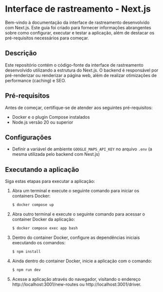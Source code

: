 # Interface de rastreamento - Next.js

Bem-vindo à documentação da interface de rastreamento desenvolvido com Next.js. Este guia foi criado para fornecer informações abrangentes sobre como configurar, executar e testar a aplicação, além de destacar os pré-requisitos necessários para começar.

## Descrição

Este repositório contém o código-fonte da interface de rastreamento desenvolvido utilizando a estrutura do Next.js. O backend é responsável por pré-renderizar ou renderizar a página web, além de realizar otimizações de performance (caching) e SEO.

## Pré-requisitos

Antes de começar, certifique-se de atender aos seguintes pré-requisitos:

- Docker e o plugin Compose instalados
- Node.js versão 20 ou superior

## Configurações

- Definir a variável de ambiente `GOOGLE_MAPS_API_KEY` no arquivo `.env` (a mesma utilizada pelo backend com Nest.js)

## Executando a aplicação

Siga estas etapas para executar a aplicação:

1. Abra um terminal e execute o seguinte comando para iniciar os containers Docker:

   ```bash
   $ docker compose up
   ```

2. Abra outro terminal e execute o seguinte comando para acessar o container Docker da aplicação:

   ```bash
   $ docker compose exec app bash
   ```

3. Dentro do container Docker, configure as dependências iniciais executando os comandos:

   ```bash
   $ npm install
   ```

4. Ainda dentro do container Docker, inicie a aplicação com o comando:

   ```bash
   $ npm run dev
   ```

5. Acesse a aplicação através do navegador, visitando o endereço http://localhost:3001/new-routes ou http://localhost:3001/driver.

